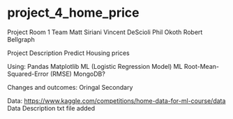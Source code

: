 # project_4_home_price

Project Room 1 Team
Matt Siriani
Vincent DeScioli
Phil  Okoth
Robert Bellgraph

Project Description
Predict Housing prices

Using: 
Pandas 
Matplotlib
ML (Logistic Regression Model)
ML  Root-Mean-Squared-Error (RMSE) 
MongoDB? 

Changes and outcomes: 
Oringal 
Secondary



Data:  https://www.kaggle.com/competitions/home-data-for-ml-course/data
Data Description txt file added 






